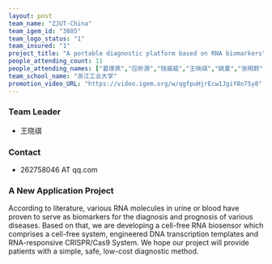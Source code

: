 ```yaml
---
layout: post
team_name: "ZJUT-China"
team_igem_id: "3885"
team_logo_status: "1"
team_insured: "1"
project_title: "A portable diagnostic platform based on RNA biomarkers"
people_attending_count: 11
people_attending_names: ["葛璟燕","应昕源","钱威威","王晓祺","姚夏","张明蔚","沙廉杰","王璐","杨淳一","李雪","郑伊帆"]
team_school_name: "浙江工业大学"
promotion_video_URL: "https://video.igem.org/w/qgfpuHjrEcw1JgiY8o75y8"
---
```



### Team Leader
* 王晓祺

### Contact
* 262758046 AT qq.com

### A New Application Project

According to literature, various RNA molecules in urine or blood have proven to serve as biomarkers for the diagnosis and prognosis of various diseases. Based on that, we are developing a cell-free RNA biosensor which comprises a cell-free system, engineered DNA transcription templates and RNA-responsive CRISPR/Cas9 System. We hope our project will provide patients with a simple, safe, low-cost diagnostic method.

